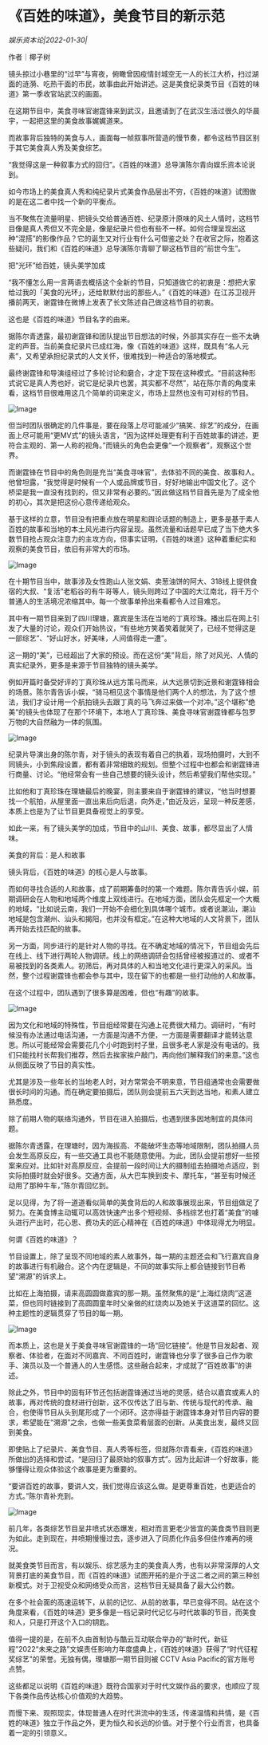 # 《百姓的味道》，美食节目的新示范

*娱乐资本论|2022-01-30|*

作者｜椰子树

镜头掠过小巷里的“过早”与宵夜，俯瞰曾因疫情封城空无一人的长江大桥，扫过湖面的涟漪、吃热干面的市民，故事由此开始讲述。这是美食纪录类节目《百姓的味道》第一季收官站武汉的画面。

在这期节目中，美食寻味官谢霆锋来到武汉，且邀请到了在武汉生活过很久的华晨宇，一起把这里的美食故事娓娓道来。

而故事背后独特的美食与人，画面每一帧叙事所营造的慢节奏，都令这档节目区别于其它美食真人秀及美食综艺。

“我觉得这是一种叙事方式的回归”。《百姓的味道》总导演陈尔青向娱乐资本论说到。

如今市场上的美食真人秀和纯纪录片式美食作品层出不穷，《百姓的味道》试图做的是在这二者中找一个新的平衡点。

当不聚焦在流量明星、把镜头交给普通百姓、纪录原汁原味的风土人情时，这档节目像是真人秀但又不完全是，像是纪录片但也有些不一样。如何合理呈现出这种“混搭”的影像作品？它的诞生又对行业有什么可借鉴之处？在收官之际，抱着这些疑问，我们和《百姓的味道》总导演陈尔青聊了聊这档节目的“前世今生”。

把“光环”给百姓，镜头美学加成

“我不懂怎么用一言两语去概括这个全新的节目，只知道做它的初衷是：想把大家给过我的「美食的光环」，还给默默付出的那些人。”《百姓的味道》在江苏卫视开播前两天，谢霆锋在微博上发表了长文陈述自己做这档节目的初衷。

这也是《百姓的味道》节目名字的由来。

据陈尔青透露，最初谢霆锋和团队提出节目想法的时候，外部其实存在一些不太确定的声音。当前美食纪录片已成红海，像《百姓的味道》这样，既具有“名人元素”，又希望承担纪录式的人文关怀，很难找到一种适合的落地模式。

最终谢霆锋和导演组经过了多轮讨论和磨合，才定下现在这种模式。“目前这种形式说它是真人秀也好，说它是纪录片也罢，其实都不尽然”，站在陈尔青的角度来看，这档节目很难用这几个简单的词来定义，市场上显然也没有可对标的节目。

![Image](https://inews.gtimg.com/newsapp_bt/0/14478527566/641)

但当时团队很确定的几件事是，要在段落上尽可能减少“搞笑、综艺”的成分，在画面上尽可能用“更MV式”的镜头语言，“因为这样处理更有利于百姓故事的讲述，更符合主观的、第一人称的视角。”而镜头的角色会更像“一个观察者”，观察这个世界。

而谢霆锋在节目中的角色则是充当“美食寻味官”，去体验不同的美食、故事和人。他曾坦露，“我觉得是时候有一个人或品牌或节目，好好地输出中国文化了。这个桥梁是我一直没有找到的，但又非常有必要的。”因此做这档节目首先是为了成全他的初心，其次是把这份心意传递给观众。

基于这样的立意，节目没有把重点放在明星和舆论话题的制造上，更多是基于素人百姓的故事和当地的本土风光进行内容呈现。虽然流量和话题早已成了当下绝大多数节目抢占观众注意力的主攻方向，但事实证明，《百姓的味道》这种着重纪实和观察的美食节目，依旧有非常大的市场。

![Image](https://inews.gtimg.com/newsapp_bt/0/14478527568/641)

在十期节目当中，故事涉及女性跑山人张文娟、卖葱油饼的阿大、318线上提供食宿的大叔、“复活”老稻谷的有牛哥等人，镜头则跨过了中国的大江南北，将千万个普通人的生活境况浓缩其中。每一个故事单拎出来看都令人过目难忘。

其中有一期节目来到了四川理塘，嘉宾是生活在当地的丁真珍珠。播出后在网上引发了大量的讨论，观众们开始热议，“有些地方笑着笑着就哭了，已经不觉得这是一部综艺”、“好山好水，好美味，人间值得走一遭”。

这一期的“美”，已经超出了大家的预设。而在这份“美”背后，除了对风光、人情的真实纪录外，更多是来源于节目独特的镜头美学。

例如开篇时备受好评的丁真珍珠从远方策马而来，从大远景切到近景和谢霆锋相会的场景。陈尔青告诉小娱，“骑马相见这个事情是他们两个人的想法，为了这个想法，我们才设计用一个航拍镜头去跟丁真的马飞奔过来做一个对冲。”这个堪称”绝美“的镜头也体现了在那个环境下，本地人丁真珍珠、美食寻味官谢霆锋都与包罗万物的大自然融为一体的氛围。

![Image](https://inews.gtimg.com/newsapp_bt/0/14478527567/641)

纪录片导演出身的陈尔青，对于镜头的表现有着自己的执着，现场拍摄时，大到不同镜头，小到焦段设置，都有着非常细致的规划。但整个过程中也都会和谢霆锋进行商量、讨论。“他经常会有一些自己想要的镜头设计，然后希望我们帮他实现。”

比如他和丁真珍珠在理塘最后的晚宴，则主要来自于谢霆锋的建议，“他当时想要找一个航拍，从屋里面一直出来后向后退，向外走，”由近及远，呈现一种反差感，本质上也是为了让节目更具备视觉上的享受。

如此一来，有了镜头美学的加成，节目中的山川、美食、故事，都尽显出了人情味。

美食的背后：是人和故事

镜头背后，《百姓的味道》的核心是人与故事。

而如何寻找合适的人和故事，成了前期筹备时的第一个难题。陈尔青告诉小娱，前期调研会在人物和地域两个维度上双线进行。在地域方面，团队会先框定一个大概的地域，“比如说云南，我们一开始不会细化到具体哪个城市。或者说潮汕，潮汕地域是包含潮州、汕头和揭阳，也并没有框定。”在这种大地域的人文背景下，团队再开始去找匹配的故事。

另一方面，同步进行的是针对人物的寻找。在不确定地域的情况下，节目组会先后在线上、线下进行两轮人物调研。线上的网络调研会包括曾经被报道过的、或者不易被找到的各类素人。初筛后，再对具体的人和当地文化进行更深入的采风。当然，整个过程谢霆锋也都会参与其中，现在留下的也都是一些打动他的人和故事。

在这个过程中，团队遇到了很多算是困难，但也“有趣”的故事。

![Image](https://inews.gtimg.com/newsapp_bt/0/14478527564/641)

因为文化和地域的特殊性，节目组经常要在沟通上花费很大精力。调研时，“有时候没有办法通过电话沟通，一方面是沟通不方便，一方面是需要翻译才能转达意思。所以可能经常会需要花几个小时跑到村子里，且很多老人家是没有电话的。我们只能找村长帮我们推荐，然后去挨家挨户敲门，再向他们解释我们的来意。”这也从侧面反映了节目的真实性。

尤其是涉及一些年长的当地老人时，对方常常会不明来意，节目组通常也会需要做很长时间的沟通。而在确定要拍摄后，团队则会提前五六天到达当地，和素人建立熟悉度。

除了前期人物的联络沟通外，节目在进入拍摄后，也遇到很多因地制宜的具体问题。

据陈尔青透露，在理塘时，因为海拔高、不能破坏生态等地域限制，团队拍摄人员会发生高原反应，有一些交通工具也不能随意使用。为此，团队会提前想好一些预案来应对。比如针对高原反应，会提前一段时间让大的摄制组去拍摄地点适应，到实际拍摄时就会好很多。交通方面，从大巴车换到皮卡、摩托车，“甚至有时候还动用了那种牛车，”陈尔青回忆到。

足以见得，为了将一道道看似简单的美食背后的人和故事展现出来，节目组做足了努力。在美食博主动辄可以高效快速产出多个短视频、多档综艺也打着“美食”的噱头进行产出时，花心思、费功夫的匠心精神在《百姓的味道》中体现得尤为明显。

何谓《百姓的味道》？

节目设置上，除了呈现不同地域的素人故事外，每一期的主题还会和飞行嘉宾自身的故事进行有机融合。这个内在逻辑是，不同的故事实际上都会链接到节目希望“溯源”的诉求上。

比如在上海拍摄，请来高圆圆做嘉宾的那一期。虽然聚焦的是“上海红烧肉”这道菜，但也同时链接到了高圆圆童年时父亲做的红烧肉以及她关于这道菜的回忆。这种主题性的逻辑贯穿了节目的每一期。

![Image](https://inews.gtimg.com/newsapp_bt/0/14478527561/641)

而本质上，这也是关于美食寻味官谢霆锋的一场“回忆链接”。他是节目发起者、观察者、体验者，在面对不同嘉宾、不同百姓时，谢霆锋也分享了很多自己作为歌手、演员以及一个普通人的人生感悟。这些融合起来，才成就了“百姓故事”的讲述。

除此之外，节目中的固有环节还包括谢霆锋通过当地的灵感，结合以嘉宾或素人的故事，再对传统的食材进行创新，这不仅传达了旧与新、传统与现代的传承、融合，也使得节目从头到尾形成了一个闭环。这亦得益于谢霆锋本身对节目内容的要求，希望能在“溯源”之余，也做一些美食菜肴层面的创新。从美食出发，最终又回到美食。

即使贴上了纪录片、美食节目、真人秀等标签，但就陈尔青看来，《百姓的味道》所做出的选择和尝试，“是回归了最原始的叙事方式”。因为比起讲一个好故事，能够懂得让观众体验这个故事是更为重要的。

“要讲百姓的故事，要讲人文，我们觉得应该这么做。是更尊重百姓，也更适合的方式。”陈尔青补充到。

![Image](https://inews.gtimg.com/newsapp_bt/0/14478527570/641)

前几年，各类综艺节目呈井喷式状态爆发，相对而言更老少皆宜的美食类节目则更为如此。走到现在，井喷期慢慢过去，逐步进入了同质化作品多但佳作难再的境况。

就美食类节目而言，有以娱乐、综艺感为主的美食真人秀，也有以非常深厚的人文背景打底的美食节目，而《百姓的味道》试图开拓的是介于这二者之间的第三种创新模式。对于卫视受众和网络受众而言，这档节目无疑具备了最大公约数。

在多个社会面的高速运转下，从前的记忆、从前的故事，早已变得不同。站在这个角度来看，《百姓的味道》更多像是一档记录时代记忆与时代故事的节目，而美食和人，只是打开这个入口的钥匙。

值得一提的是，在前不久由首制协与酷云互动联合举办的“新时代，新征程”2022“未来之路”文娱责任影响力年度盛典上，《百姓的味道》获得了“时代征程奖综艺"的荣誉。无独有偶，理塘那一期节目则被 CCTV Asia Pacific的官方账号点赞。

这些都足以说明《百姓的味道》既符合国家对于时代文娱作品的要求，也顺应了现下各类作品传达核心价值观的大趋势。

而慢下来、观照现实，体现普通人在时代洪流中的生活，传递温情和共情，是《百姓的味道》独立于作品之外，更为恒久和长远的价值。对于整个行业而言，也具备着一定的引领意义。

